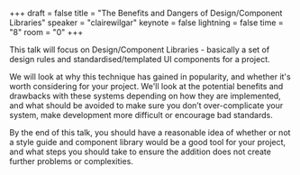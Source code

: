 +++
draft = false
title = "The Benefits and Dangers of Design/Component Libraries"
speaker = "clairewilgar"
keynote = false
lightning = false
time = "8"
room = "0"
+++

This talk will focus on Design/Component Libraries - basically a set of design rules and standardised/templated UI components for a project.

We will look at why this technique has gained in popularity, and whether it's worth considering for your project. We'll look at the potential benefits and drawbacks with these systems depending on how they are implemented, and what should be avoided to make sure you don’t over-complicate your system, make development more difficult or encourage bad standards.

By the end of this talk, you should have a reasonable idea of whether or not a style guide and component library would be a good tool for your project, and what steps you should take to ensure the addition does not create further problems or complexities.